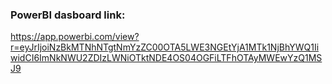 ### PowerBI dasboard link:
https://app.powerbi.com/view?r=eyJrIjoiNzBkMTNhNTgtNmYzZC00OTA5LWE3NGEtYjA1MTk1NjBhYWQ1IiwidCI6ImNkNWU2ZDIzLWNiOTktNDE4OS04OGFiLTFhOTAyMWEwYzQ1MSJ9

